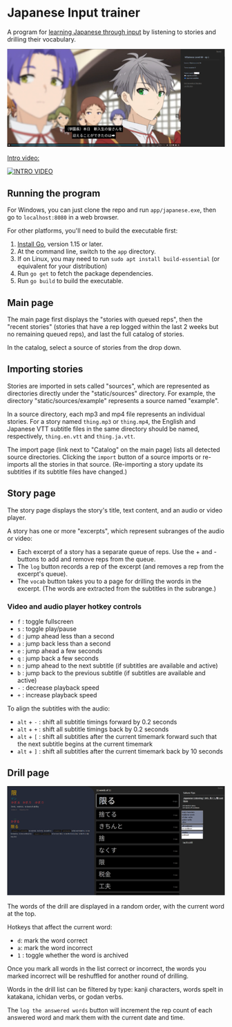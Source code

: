 # Japanese Input trainer

A program for [learning Japanese through input](input.md) by listening to stories and drilling their vocabulary.

![](./images/story.png)

[Intro video:](https://www.youtube.com/watch?v=cQ0Z6ZM1KyI)

[![INTRO VIDEO](https://img.youtube.com/vi/cQ0Z6ZM1KyI/0.jpg)](https://www.youtube.com/watch?v=cQ0Z6ZM1KyI)

## Running the program

For Windows, you can just clone the repo and run `app/japanese.exe`, then go to `localhost:8080` in a web browser.

For other platforms, you'll need to build the executable first:

1. [Install Go](https://go.dev/doc/install), version 1.15 or later.
1. At the command line, switch to the `app` directory.
1. If on Linux, you may need to run `sudo apt install build-essential` (or equivalent for your distribution)
1. Run `go get` to fetch the package dependencies.
1. Run `go build` to build the executable.

## Main page

The main page first displays the "stories with queued reps", then the "recent stories" (stories that have a rep logged within the last 2 weeks but no remaining queued reps), and last the full catalog of stories.

In the catalog, select a source of stories from the drop down.

## Importing stories

Stories are imported in sets called "sources", which are represented as directories directly under the "static/sources" directory. For example, the directory "static/sources/example" represents a source named "example".

In a source directory, each mp3 and mp4 file represents an individual stories. For a story named `thing.mp3` or `thing.mp4`, the English and Japanese VTT subtitle files in the same directory should be named, respectively, `thing.en.vtt` and `thing.ja.vtt`.

The import page (link next to "Catalog" on the main page) lists all detected source directories. Clicking the `import` button of a source imports or re-imports all the stories in that source. (Re-importing a story update its subtitles if its subtitle files have changed.)

## Story page

The story page displays the story's title, text content, and an audio or video player.

A story has one or more "excerpts", which represent subranges of the audio or video:

- Each excerpt of a story has a separate queue of reps. Use the + and - buttons to add and remove reps from the queue.
- The `log` button records a rep of the excerpt (and removes a rep from the excerpt's queue).
- The `vocab` button takes you to a page for drilling the words in the excerpt. (The words are extracted from the subtitles in the subrange.)

### Video and audio player hotkey controls

- `f` : toggle fullscreen
- `s` : toggle play/pause
- `d` : jump ahead less than a second
- `a` : jump back less than a second
- `e` : jump ahead a few seconds
- `q` : jump back a few seconds
- `n` : jump ahead to the next subtitle (if subtitles are available and active)
- `b` : jump back to the previous subtitle (if subtitles are available and active)
- `-` : decrease playback speed
- `+` : increase playback speed

To align the subtitles with the audio:

- `alt` + `-` : shift all subtitle timings forward by 0.2 seconds
- `alt` + `+` : shift all subtitle timings back by 0.2 seconds
- `alt` + `[` : shift all subtitles after the current timemark forward such that the next subtitle begins at the current timemark
- `alt` + `]` : shift all subtitles after the current timemark back by 10 seconds

## Drill page

![](./images/drill.png)

The words of the drill are displayed in a random order, with the current word at the top.

Hotkeys that affect the current word:

- `d`: mark the word correct
- `a`: mark the word incorrect
- `1` : toggle whether the word is archived

Once you mark all words in the list correct or incorrect, the words you marked incorrect will be reshuffled for another round of drilling.

Words in the drill list can be filtered by type: kanji characters, words spelt in katakana, ichidan verbs, or godan verbs.

The `log the answered words` button will increment the rep count of each answered word and mark them with the current date and time.
